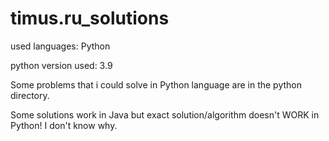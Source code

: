 # timus.ru_solutions

used languages: Python

python version used: 3.9

Some problems that i could solve in Python language are in the python directory.

Some solutions work in Java but exact solution/algorithm doesn't WORK in Python! I don't know why.
